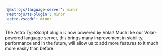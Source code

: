 ```yaml
---
'@astrojs/language-server': minor
'@astrojs/ts-plugin': minor
'astro-vscode': minor
---
```


The Astro TypeScript plugin is now powered by Volar! Much like our Volar-powered language server, this brings many improvement in stability, performance and in the future, will allow us to add more features to it much more easily than before.
